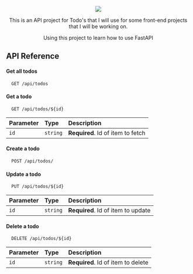 <div id="header" align="center">
  <img src="https://media.giphy.com/media/3oKHWtXlzTHeuVewtq/giphy.gif"/>
  <p> This is an API project for Todo's that I will use for some front-end projects that I will be working on. </p>
  <p> Using this project to learn how to use FastAPI </p>
</div>

## API Reference

#### Get all todos

```http
  GET /api/todos
```

#### Get a todo

```http
  GET /api/todos/${id}
```

| Parameter | Type     | Description                       |
| :-------- | :------- | :-------------------------------- |
| `id`      | `string` | **Required**. Id of item to fetch |

#### Create a todo

```http
  POST /api/todos/
```

#### Update a todo

```http
  PUT /api/todos/${id}
```

| Parameter | Type     | Description                       |
| :-------- | :------- | :-------------------------------- |
| `id`      | `string` | **Required**. Id of item to update |


#### Delete a todo

```http
  DELETE /api/todos/${id}
```

| Parameter | Type     | Description                       |
| :-------- | :------- | :-------------------------------- |
| `id`      | `string` | **Required**. Id of item to delete |

